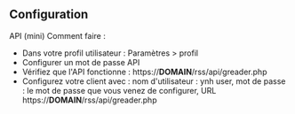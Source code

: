 ## Configuration

API (mini) Comment faire :
* Dans votre profil utilisateur : Paramètres > profil
* Configurer un mot de passe API
* Vérifiez que l'API fonctionne : https://__DOMAIN__/rss/api/greader.php
* Configurez votre client avec : nom d'utilisateur : ynh user, mot de passe : le mot de passe que vous venez de configurer, URL https://__DOMAIN__/rss/api/greader.php
